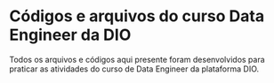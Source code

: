 # Códigos e arquivos do curso Data Engineer da DIO

Todos os arquivos e códigos aqui presente foram desenvolvidos para praticar as atividades do curso de Data Engineer da plataforma DIO.
